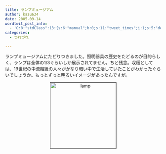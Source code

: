 ```yaml
---
title: ランプミュージアム
author: kazu634
date: 2005-09-14
wordtwit_post_info:
  - 'O:8:"stdClass":13:{s:6:"manual";b:0;s:11:"tweet_times";i:1;s:5:"delay";i:0;s:7:"enabled";i:1;s:10:"separation";s:2:"60";s:7:"version";s:3:"3.7";s:14:"tweet_template";b:0;s:6:"status";i:2;s:6:"result";a:0:{}s:13:"tweet_counter";i:2;s:13:"tweet_log_ids";a:1:{i:0;i:2035;}s:9:"hash_tags";a:0:{}s:8:"accounts";a:1:{i:0;s:7:"kazu634";}}'
categories:
  - つれづれ

---
```

<div class="section">
<p>
    ランプミュージアムにたどりつきました。照明器具の歴史をたどるのが目的らしく、ランプは全体の1/3ぐらいしか展示されてません。ちと残念。収穫としては、19世紀の中流階級の人々がかなり暗い中で生活していたことがわかったぐらいでしょうか。もっとずっと明るいイメージがあったんですが。
</p>
  
<p>
<center>
<a href="http://image.blog.livedoor.jp/simoom634/imgs/f/f/ff0cfa12.jpg" onclick="__gaTracker('send', 'event', 'outbound-article', 'http://image.blog.livedoor.jp/simoom634/imgs/f/f/ff0cfa12.jpg', '');" target="_blank"><img alt="lamp" src="http://image.blog.livedoor.jp/simoom634/imgs/f/f/ff0cfa12-s.jpg" class="pict" height="213" border="1" /></a>
</center>
</p>
</div>

